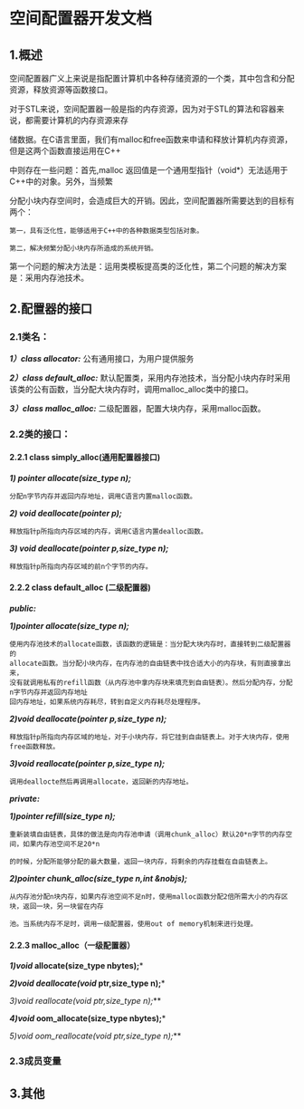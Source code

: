 # 空间配置器开发文档
## 1.概述
空间配置器广义上来说是指配置计算机中各种存储资源的一个类，其中包含和分配资源，释放资源等函数接口。

对于STL来说，空间配置器一般是指的内存资源，因为对于STL的算法和容器来说，都需要计算机的内存资源来存

储数据。在C语言里面，我们有malloc和free函数来申请和释放计算机内存资源，但是这两个函数直接运用在C++

中则存在一些问题：首先,malloc 返回值是一个通用型指针（void*）无法适用于C++中的对象。另外，当频繁

分配小块内存空间时，会造成巨大的开销。因此，空间配置器所需要达到的目标有两个：

    第一，具有泛化性，能够适用于C++中的各种数据类型包括对象。

    第二，解决频繁分配小块内存所造成的系统开销。

第一个问题的解决方法是：运用类模板提高类的泛化性，第二个问题的解决方案是：采用内存池技术。

## 2.配置器的接口

### 2.1类名：
***1）class allocator:*** 公有通用接口，为用户提供服务

***2）class default_alloc:*** 默认配置类，采用内存池技术，当分配小块内存时采用该类的公有函数，当分配大块内存时，调用malloc_alloc类中的接口。

***3）class malloc_alloc:*** 二级配置器，配置大块内存，采用malloc函数。


### 2.2类的接口：
#### 2.2.1 class simply_alloc(通用配置器接口)
***1) pointer allocate(size_type n);***

    分配n字节内存并返回内存地址，调用C语言内置malloc函数。

***2) void deallocate(pointer p);***

    释放指针p所指向内存区域的内存，调用C语言内置dealloc函数。

***3) void deallocate(pointer p,size_type n);***

    释放指针p所指向内存区域的前n个字节的内存。

#### 2.2.2 class default_alloc (二级配置器)

***public:***

***1)pointer allocate(size_type n);***

    使用内存池技术的allocate函数，该函数的逻辑是：当分配大块内存时，直接转到二级配置器的
    allocate函数。当分配小块内存，在内存池的自由链表中找合适大小的内存块，有则直接拿出来，
    没有就调用私有的refill函数（从内存池中拿内存块来填充到自由链表）。然后分配内存，分配n字节内存并返回内存地址
    回内存地址，如果系统内存耗尽，转到自定义内存耗尽处理程序。

***2)void deallocate(pointer p,size_type n);***

    释放指针p所指向内存区域的地址，对于小块内存，将它挂到自由链表上。对于大块内存，使用free函数释放。

***3)void reallocate(pointer p,size_type n);***

    调用deallocte然后再调用allocate，返回新的内存地址。

***private:***

***1)pointer refill(size_type n);***

    重新装填自由链表，具体的做法是向内存池申请（调用chunk_alloc）默认20*n字节的内存空间，如果内存池空间不足20*n

    的时候，分配所能够分配的最大数量，返回一块内存，将剩余的内存挂载在自由链表上。

***2)pointer chunk_alloc(size_type n,int &nobjs);***

    从内存池分配n块内存，如果内存池空间不足n时，使用malloc函数分配2倍所需大小的内存区块，返回一块，另一块留在内存

    池。当系统内存不足时，调用一级配置器，使用out of memory机制来进行处理。

#### 2.2.3 malloc_alloc（一级配置器）
***1)void* allocate(size_type nbytes);***

***2)void deallocate(void* ptr,size_type n);***

***3)void* reallocate(void* ptr,size_type n);***

***4)void* oom_allocate(size_type nbytes);***

***5)void* oom_reallocate(void* ptr,size_type n);***

### 2.3成员变量

## 3.其他